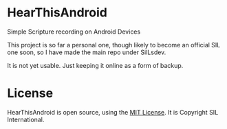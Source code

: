 HearThisAndroid
===============

Simple Scripture recording on Android Devices

This project is so far a personal one, though likely to become an official SIL one soon, so I have made the main repo under SilLsdev.

It is not yet usable. Just keeping it online as a form of backup.

# License

HearThisAndroid is open source, using the [MIT License](http://sil.mit-license.org). It is Copyright SIL International.